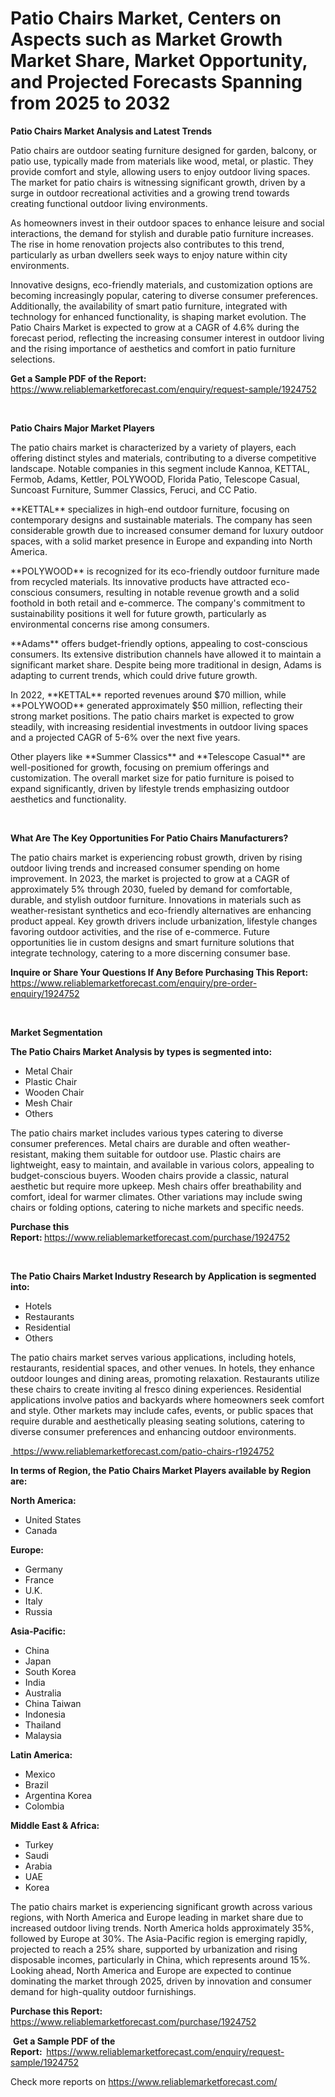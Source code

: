 <p><h1>Patio Chairs Market, Centers on Aspects such as Market Growth Market Share, Market Opportunity, and Projected Forecasts Spanning from 2025 to 2032</h1></p><p><strong>Patio Chairs Market Analysis and Latest Trends</strong></p>
<p><p>Patio chairs are outdoor seating furniture designed for garden, balcony, or patio use, typically made from materials like wood, metal, or plastic. They provide comfort and style, allowing users to enjoy outdoor living spaces. The market for patio chairs is witnessing significant growth, driven by a surge in outdoor recreational activities and a growing trend towards creating functional outdoor living environments. </p><p>As homeowners invest in their outdoor spaces to enhance leisure and social interactions, the demand for stylish and durable patio furniture increases. The rise in home renovation projects also contributes to this trend, particularly as urban dwellers seek ways to enjoy nature within city environments. </p><p>Innovative designs, eco-friendly materials, and customization options are becoming increasingly popular, catering to diverse consumer preferences. Additionally, the availability of smart patio furniture, integrated with technology for enhanced functionality, is shaping market evolution. The Patio Chairs Market is expected to grow at a CAGR of 4.6% during the forecast period, reflecting the increasing consumer interest in outdoor living and the rising importance of aesthetics and comfort in patio furniture selections.</p></p>
<p><strong>Get a Sample PDF of the Report:&nbsp;</strong> <a href="https://www.reliablemarketforecast.com/enquiry/request-sample/1924752?utm_campaign=2397&utm_medium=2&utm_source=Github&utm_content=ia&utm_term=08022025&utm_id=patio-chairs">https://www.reliablemarketforecast.com/enquiry/request-sample/1924752</a></p>
<p>&nbsp;</p>
<p><strong>Patio Chairs Major Market Players</strong></p>
<p><p>The patio chairs market is characterized by a variety of players, each offering distinct styles and materials, contributing to a diverse competitive landscape. Notable companies in this segment include Kannoa, KETTAL, Fermob, Adams, Kettler, POLYWOOD, Florida Patio, Telescope Casual, Suncoast Furniture, Summer Classics, Feruci, and CC Patio.</p><p>**KETTAL** specializes in high-end outdoor furniture, focusing on contemporary designs and sustainable materials. The company has seen considerable growth due to increased consumer demand for luxury outdoor spaces, with a solid market presence in Europe and expanding into North America.</p><p>**POLYWOOD** is recognized for its eco-friendly outdoor furniture made from recycled materials. Its innovative products have attracted eco-conscious consumers, resulting in notable revenue growth and a solid foothold in both retail and e-commerce. The company's commitment to sustainability positions it well for future growth, particularly as environmental concerns rise among consumers.</p><p>**Adams** offers budget-friendly options, appealing to cost-conscious consumers. Its extensive distribution channels have allowed it to maintain a significant market share. Despite being more traditional in design, Adams is adapting to current trends, which could drive future growth.</p><p>In 2022, **KETTAL** reported revenues around $70 million, while **POLYWOOD** generated approximately $50 million, reflecting their strong market positions. The patio chairs market is expected to grow steadily, with increasing residential investments in outdoor living spaces and a projected CAGR of 5-6% over the next five years.</p><p>Other players like **Summer Classics** and **Telescope Casual** are well-positioned for growth, focusing on premium offerings and customization. The overall market size for patio furniture is poised to expand significantly, driven by lifestyle trends emphasizing outdoor aesthetics and functionality.</p></p>
<p>&nbsp;</p>
<p><strong>What Are The Key Opportunities For Patio Chairs Manufacturers?</strong></p>
<p><p>The patio chairs market is experiencing robust growth, driven by rising outdoor living trends and increased consumer spending on home improvement. In 2023, the market is projected to grow at a CAGR of approximately 5% through 2030, fueled by demand for comfortable, durable, and stylish outdoor furniture. Innovations in materials such as weather-resistant synthetics and eco-friendly alternatives are enhancing product appeal. Key growth drivers include urbanization, lifestyle changes favoring outdoor activities, and the rise of e-commerce. Future opportunities lie in custom designs and smart furniture solutions that integrate technology, catering to a more discerning consumer base.</p></p>
<p><strong>Inquire or Share Your Questions If Any Before Purchasing This Report:</strong> <a href="https://www.reliablemarketforecast.com/enquiry/pre-order-enquiry/1924752?utm_campaign=2397&utm_medium=2&utm_source=Github&utm_content=ia&utm_term=08022025&utm_id=patio-chairs">https://www.reliablemarketforecast.com/enquiry/pre-order-enquiry/1924752</a></p>
<p>&nbsp;</p>
<p><strong>Market Segmentation</strong></p>
<p><strong>The Patio Chairs Market Analysis by types is segmented into:</strong></p>
<p><ul><li>Metal Chair</li><li>Plastic Chair</li><li>Wooden Chair</li><li>Mesh Chair</li><li>Others</li></ul></p>
<p><p>The patio chairs market includes various types catering to diverse consumer preferences. Metal chairs are durable and often weather-resistant, making them suitable for outdoor use. Plastic chairs are lightweight, easy to maintain, and available in various colors, appealing to budget-conscious buyers. Wooden chairs provide a classic, natural aesthetic but require more upkeep. Mesh chairs offer breathability and comfort, ideal for warmer climates. Other variations may include swing chairs or folding options, catering to niche markets and specific needs.</p></p>
<p><strong>Purchase this Report:&nbsp;</strong><a href="https://www.reliablemarketforecast.com/purchase/1924752?utm_campaign=2397&utm_medium=2&utm_source=Github&utm_content=ia&utm_term=08022025&utm_id=patio-chairs">https://www.reliablemarketforecast.com/purchase/1924752</a></p>
<p>&nbsp;</p>
<p><strong>The Patio Chairs Market Industry Research by Application is segmented into:</strong></p>
<p><ul><li>Hotels</li><li>Restaurants</li><li>Residential</li><li>Others</li></ul></p>
<p><p>The patio chairs market serves various applications, including hotels, restaurants, residential spaces, and other venues. In hotels, they enhance outdoor lounges and dining areas, promoting relaxation. Restaurants utilize these chairs to create inviting al fresco dining experiences. Residential applications involve patios and backyards where homeowners seek comfort and style. Other markets may include cafes, events, or public spaces that require durable and aesthetically pleasing seating solutions, catering to diverse consumer preferences and enhancing outdoor environments.</p></p>
<p><a href="https://www.reliablemarketforecast.com/patio-chairs-r1924752?utm_campaign=2397&utm_medium=2&utm_source=Github&utm_content=ia&utm_term=08022025&utm_id=patio-chairs">&nbsp;https://www.reliablemarketforecast.com/patio-chairs-r1924752</a></p>
<p><strong>In terms of Region, the Patio Chairs Market Players available by Region are:</strong></p>
<p>
    <p> <strong> North America: </strong>
        <ul>
            <li>United States</li>
            <li>Canada</li>
        </ul>
        </p> 
    <p> <strong> Europe: </strong>
        <ul>
            <li>Germany</li>
            <li>France</li>
            <li>U.K.</li>
            <li>Italy</li>
            <li>Russia</li>
        </ul>
        </p> 
    <p> <strong> Asia-Pacific: </strong>
        <ul>
            <li>China</li>
            <li>Japan</li>
            <li>South Korea</li>
            <li>India</li>
            <li>Australia</li>
            <li>China Taiwan</li>
            <li>Indonesia</li>
            <li>Thailand</li>
            <li>Malaysia</li>
        </ul>
        </p> 
    <p> <strong> Latin America: </strong>
        <ul>
            <li>Mexico</li>
            <li>Brazil</li>
            <li>Argentina Korea</li>
            <li>Colombia</li>
        </ul>
        </p> 
    <p> <strong> Middle East & Africa: </strong>
        <ul>
            <li>Turkey</li>
            <li>Saudi</li>
            <li>Arabia</li>
            <li>UAE</li>
            <li>Korea</li>
        </ul>
    </p>
    </p>
<p><p>The patio chairs market is experiencing significant growth across various regions, with North America and Europe leading in market share due to increased outdoor living trends. North America holds approximately 35%, followed by Europe at 30%. The Asia-Pacific region is emerging rapidly, projected to reach a 25% share, supported by urbanization and rising disposable incomes, particularly in China, which represents around 15%. Looking ahead, North America and Europe are expected to continue dominating the market through 2025, driven by innovation and consumer demand for high-quality outdoor furnishings.</p></p>
<p><strong>Purchase this Report: </strong><a href="https://www.reliablemarketforecast.com/purchase/1924752?utm_campaign=2397&utm_medium=2&utm_source=Github&utm_content=ia&utm_term=08022025&utm_id=patio-chairs">https://www.reliablemarketforecast.com/purchase/1924752</a></p>
<p>&nbsp;<strong>Get a Sample PDF of the Report:&nbsp;&nbsp;</strong><a href="https://www.reliablemarketforecast.com/enquiry/request-sample/1924752?utm_campaign=2397&utm_medium=2&utm_source=Github&utm_content=ia&utm_term=08022025&utm_id=patio-chairs">https://www.reliablemarketforecast.com/enquiry/request-sample/1924752</a></p>
<p><strong></strong></p>
<p>Check more reports on <a href="https://www.reliablemarketforecast.com/?utm_campaign=2397&utm_medium=2&utm_source=Github&utm_content=ia&utm_term=08022025&utm_id=patio-chairs">https://www.reliablemarketforecast.com/</a></p>